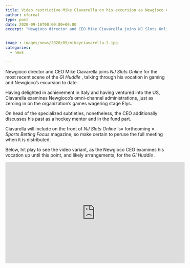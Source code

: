 ```yaml
---
title: Video restrictive Mike Ciavarella on his excursion as Newgioco CEO
author: xforeal 
type: post
date: 2020-09-16T00:00:00+00:00
excerpt: "Newgioco director and CEO Mike Ciavarella joins NJ Slots Online for the most recent scene of the GI Huddle, talking through his vocation in gaming and Newgioco's excursion to date "


image : images/news/2020/09/mikeyciavarella-2.jpg
categories:
  - news

---
```

Newgioco director and CEO Mike Ciavarella joins _NJ Slots Online_ for the most recent scene of the _GI Huddle_ , talking through his vocation in gaming and Newgioco&#8217;s excursion to date. 

Having delighted in achievement in Italy and having ventured into the US, Ciavarella examines Newgioco&#8217;s omni-channel administrations, just as zeroing in on the organization&#8217;s games wagering stage Elys. 

On head of the specialized subtleties, nonetheless, the CEO additionally discusses his past as a hockey mentor and in the fund part. 

Ciavarella will include on the front of _NJ Slots Online_ &#8216;s&#187; forthcoming &#187; _Sports Betting Focus_ magazine, so make certain to peruse the full meeting when it is distributed. 

Below, hit play to see the video variant, as the Newgioco CEO examines his vocation up until this point, and likely arrangements, for the _GI Huddle_ . 

<div class="videoWrapper">
  <iframe loading="lazy" allowfullscreen="allowfullscreen" frameborder="0" height="315" src="https://www.youtube.com/embed/CoqgxeOjxkI" width="560" />
</div>